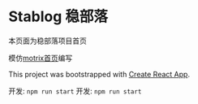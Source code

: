 #   Stablog 稳部落

本页面为稳部落项目首页

模仿[motrix首页](https://motrix.app/zh-CN/)编写

This project was bootstrapped with [Create React App](https://github.com/facebook/create-react-app).

开发: `npm run start`
开发: `npm run start`